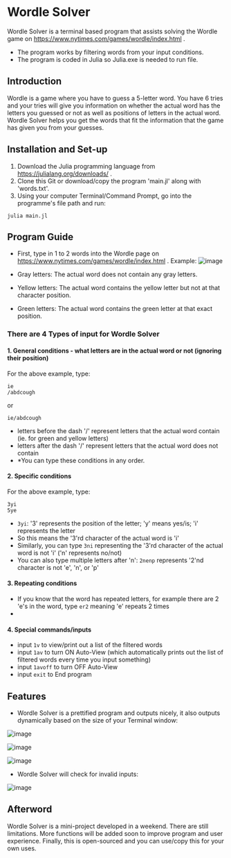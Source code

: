 # Wordle Solver
Wordle Solver is a terminal based program that assists solving the Wordle game on https://www.nytimes.com/games/wordle/index.html .
- The program works by filtering words from your input conditions. 
- The program is coded in Julia so Julia.exe is needed to run file.


## Introduction

Wordle is a game where you have to guess a 5-letter word. You have 6 tries and your tries will give you information on whether the actual word has the letters you guessed or not as well as positions of letters in the actual word. Wordle Solver helps you get the words that fit the information that the game has given you from your guesses.


## Installation and Set-up

1. Download the Julia programming language from https://julialang.org/downloads/ .
2. Clone this Git or download/copy the program 'main.jl' along with 'words.txt'.
3. Using your computer Terminal/Command Prompt, go into the programme's file path and run:

```
julia main.jl
```


## Program Guide

- First, type in 1 to 2 words into the Wordle page on https://www.nytimes.com/games/wordle/index.html .
  Example: 
![image](https://user-images.githubusercontent.com/90701608/212551008-38d7278e-f04d-4720-9355-5d118fe26fe6.png)

- Gray letters: The actual word does not contain any gray letters.
- Yellow letters: The actual word contains the yellow letter but not at that character position.
- Green letters: The actual word contains the green letter at that exact position.

### There are 4 Types of input for Wordle Solver
#### 1. General conditions - what letters are in the actual word or not (ignoring their position)
For the above example, type:
```
ie
/abdcough
```
  or
```
ie/abdcough
```
- letters before the dash '/' represent letters that the actual word contain (ie. for green and yellow letters)
- letters after the dash '/' represent letters that the actual word does not contain
- *You can type these conditions in any order.


#### 2. Specific conditions
For the above example, type:
```
3yi
5ye
```

- ```3yi```: '3' represents the position of the letter; 'y' means yes/is; 'i' represents the letter
- So this means the '3'rd character of the actual word is 'i'
- Similarly, you can type ```3ni``` representing the '3'rd character of the actual word is not 'i' ('n' represents no/not)
- You can also type multiple letters after 'n': ```2nenp``` represents '2'nd character is not 'e', 'n', or 'p'


#### 3. Repeating conditions
- If you know that the word has repeated letters, for example there are 2 'e's in the word, type ```er2``` meaning 'e' repeats 2 times
- 


#### 4. Special commands/inputs
- input ```1v``` to view/print out a list of the filtered words
- input ```1av``` to turn ON Auto-View (which automatically prints out the list of filtered words every time you input something)
- input ```1avoff``` to turn OFF Auto-View
- input ```exit``` to End program


## Features

- Wordle Solver is a prettified program and outputs nicely, it also outputs dynamically based on the size of your Terminal window:

![image](https://user-images.githubusercontent.com/90701608/212552953-dc9cca69-bade-4245-afac-19c6e100de00.png)

![image](https://user-images.githubusercontent.com/90701608/212553887-7999291b-9c63-425c-8dae-34de0f827907.png)

![image](https://user-images.githubusercontent.com/90701608/212554602-f1ed3752-19ca-4e48-934b-d69b4b1ca056.png)

- Wordle Solver will check for invalid inputs:

![image](https://user-images.githubusercontent.com/90701608/212554548-1ec27c93-e9dd-498a-b29e-d530a6bbccad.png)


## Afterword

Wordle Solver is a mini-project developed in a weekend. There are still limitations. More functions will be added soon to improve program and user experience. Finally, this is open-sourced and you can use/copy this for your own uses.


